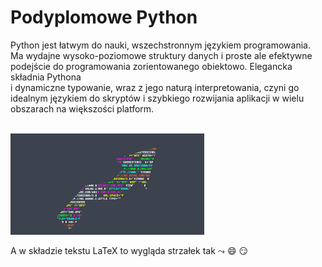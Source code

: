 # Podyplomowe Python
Python jest łatwym do nauki, wszechstronnym językiem programowania. Ma wydajne wysoko-poziomowe struktury danych 
i proste ale efektywne podejście do programowania zorientowanego obiektowo. Elegancka składnia Pythona      
i dynamiczne typowanie, wraz z jego naturą interpretowania, czyni go idealnym językiem do skryptów i szybkiego rozwijania aplikacji 
w wielu obszarach na większości platform. 


$\hspace{6cm}$![Strzałka](https://raw.githubusercontent.com/wojjanus/Podyplomowe/master/arrow.png)


A w składzie tekstu LaTeX to wygląda strzałek tak $\leadsto$ 😄 😏
